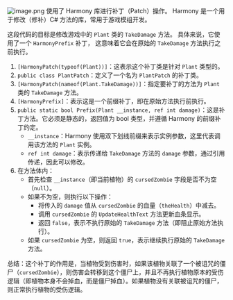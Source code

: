 

![image.png](https://picgo18719498306.oss-cn-guangzhou.aliyuncs.com/20251005183850890.png)
使用了 Harmony 库进行补丁（Patch）操作。
Harmony 是一个用于修改（修补）C# 方法的库，常用于游戏模组开发。

这段代码的目标是修改游戏中的 `Plant` 类的 `TakeDamage` 方法。
具体来说，它使用了一个 `HarmonyPrefix` 补丁，
这意味着它会在原始的 `TakeDamage` 方法执行之前执行。

1. `[HarmonyPatch(typeof(Plant))]`：这表示这个补丁类是针对 `Plant` 类型的。
2. `public class PlantPatch`：定义了一个名为 `PlantPatch` 的补丁类。
3. `[HarmonyPatch(nameof(Plant.TakeDamage))]`：指定要补丁的方法为 `Plant` 类的 `TakeDamage` 方法。
4. `[HarmonyPrefix]`：表示这是一个前缀补丁，即在原始方法执行前执行。
5. `public static bool Prefix(Plant __instance, ref int damage)`：这是补丁方法。它必须是静态的，返回值为 bool 类型，并遵循 Harmony 的前缀补丁约定。
    - `__instance`：Harmony 使用双下划线前缀来表示实例参数，这里代表调用该方法的 `Plant` 实例。
    - `ref int damage`：表示传递给 `TakeDamage` 方法的 `damage` 参数，通过引用传递，因此可以修改。
6. 在方法体内：
    - 首先检查 `__instance`（即当前植物）的 `cursedZombie` 字段是否不为空（`null`）。
    - 如果不为空，则执行以下操作：
        - 将传入的 `damage` 值从 `cursedZombie` 的血量（`theHealth`）中减去。
        - 调用 `cursedZombie` 的 `UpdateHealthText` 方法更新血条显示。
        - 返回 `false`，表示不执行原始的 `TakeDamage` 方法（即阻止原始方法执行）。
    - 如果 `cursedZombie` 为空，则返回 `true`，表示继续执行原始的 `TakeDamage` 方法。

总结：这个补丁的作用是，当植物受到伤害时，如果该植物关联了一个被诅咒的僵尸（`cursedZombie`），则伤害会转移到这个僵尸上，并且不再执行植物原本的受伤逻辑（即植物本身不会掉血，而是僵尸掉血）。如果植物没有关联被诅咒的僵尸，则正常执行植物的受伤逻辑。